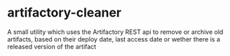 artifactory-cleaner
===================

A small utility which uses the Artifactory REST api to remove or archive old artifacts, based on their deploy date, last access date or wether there is a released version of the artifact
